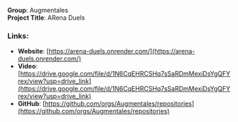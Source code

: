 **Group**: Augmentales  
**Project Title**: ARena Duels

### Links:
- **Website**: [https://arena-duels.onrender.com/](https://arena-duels.onrender.com/)
- **Video**: [https://drive.google.com/file/d/1N6CqEHRCSHq7sSaRDmMexiDsYgQFYrex/view?usp=drive_link](https://drive.google.com/file/d/1N6CqEHRCSHq7sSaRDmMexiDsYgQFYrex/view?usp=drive_link)
- **GitHub**: [https://github.com/orgs/Augmentales/repositories](https://github.com/orgs/Augmentales/repositories)
